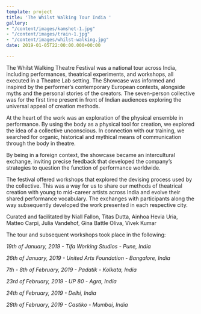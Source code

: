 ```yaml
---
template: project
title: 'The Whilst Walking Tour India '
gallery:
- "/content/images/kamshet-1.jpg"
- "/content/images/train-1.jpg"
- "/content/images/whilst-walking.jpg"
date: 2019-01-05T22:00:00.000+00:00

---
```

The Whilst Walking Theatre Festival was a national tour across India, including performances, theatrical experiments, and workshops, all executed in a Theatre Lab setting. The Showcase was informed and inspired by the performer’s contemporary European contexts, alongside myths and the personal stories of the creators. The seven-person collective was for the first time present in front of Indian audiences exploring the universal appeal of creation methods.

At the heart of the work was an exploration of the physical ensemble in performance. By using the body as a physical tool for creation, we explored the idea of a collective unconscious. In connection with our training, we searched for organic, historical and mythical means of communication through the body in theatre.

By being in a foreign context, the showcase became an intercultural exchange, inviting precise feedback that developed the company’s strategies to question the function of performance worldwide.

The festival offered workshops that explored the devising process used by the collective. This was a way for us to share our methods of theatrical creation with young to mid-career artists across India and evolve their shared performance vocabulary. The exchanges with participants along the way subsequently developed the work presented in each respective city.

Curated and facilitated by Niall Fallon, Titas Dutta, Ainhoa Hevia Uria, Matteo Carpi, Julia Vandehof, Gina Battle Oliva, Vivek Kumar

The tour and subsequent workshops took place in the following:

_19th of January, 2019 - Tifa Working Studios - Pune, India_

_26th of January, 2019 - United Arts Foundation - Bangalore, India_

_7th - 8th of February, 2019 - Padatik - Kolkata, India_

_23rd of February, 2019 - UP 80 - Agra, India_

_24th of February, 2019 - Delhi, India_

_28th of February, 2019 - Castiko - Mumbai, India_